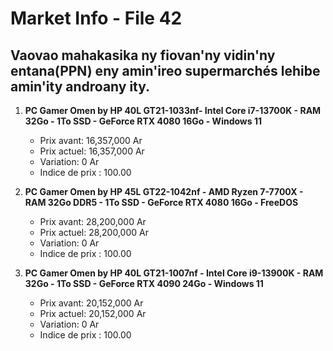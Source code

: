 # Market Info - File 42

## Vaovao mahakasika ny fiovan'ny vidin'ny entana(PPN) eny amin'ireo supermarchés lehibe amin'ity androany ity.

1. **PC Gamer Omen by HP 40L GT21-1033nf- Intel Core i7-13700K - RAM 32Go - 1To SSD - GeForce RTX 4080 16Go - Windows 11**
   - Prix avant: 16,357,000 Ar
   - Prix actuel: 16,357,000 Ar
   - Variation: 0 Ar
   - Indice de prix : 100.00

2. **PC Gamer Omen by HP 45L GT22-1042nf - AMD Ryzen 7-7700X - RAM 32Go DDR5 - 1To SSD - GeForce RTX 4080 16Go - FreeDOS**
   - Prix avant: 28,200,000 Ar
   - Prix actuel: 28,200,000 Ar
   - Variation: 0 Ar
   - Indice de prix : 100.00

3. **PC Gamer Omen by HP 40L GT21-1007nf - Intel Core i9-13900K - RAM 32Go - 1To SSD - GeForce RTX 4090 24Go - Windows 11**
   - Prix avant: 20,152,000 Ar
   - Prix actuel: 20,152,000 Ar
   - Variation: 0 Ar
   - Indice de prix : 100.00

